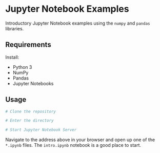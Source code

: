 # Jupyter Notebook Examples

Introductory Jupyter Notebook examples using the `numpy` and `pandas` libraries.

## Requirements

Install:
* Python 3
* NumPy
* Pandas
* Jupyter Notebooks

## Usage

```bash
# Clone the repository

# Enter the directory

# Start Jupyter Notebook Server
```

Navigate to the address above in your browser and open up one of the `*.ipynb` files. The `intro.ipynb` notebook is a good place to start.
